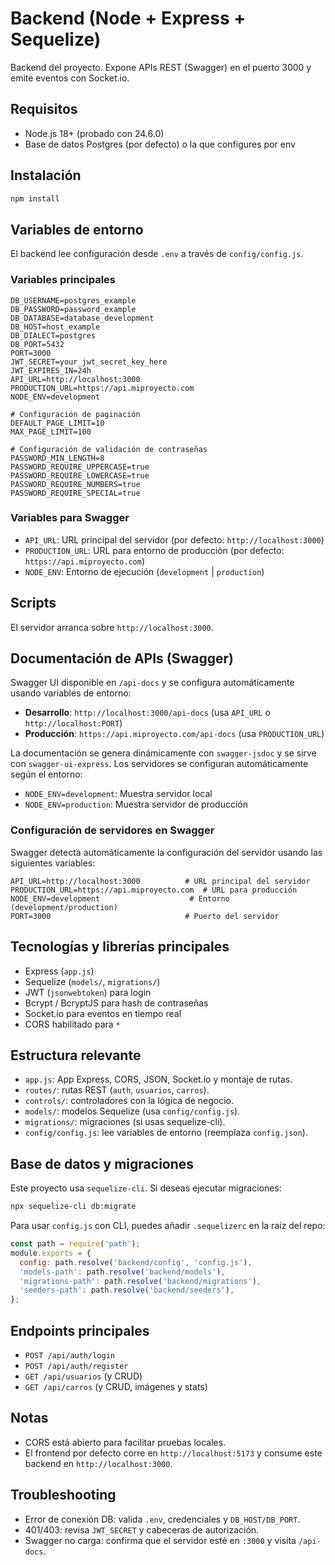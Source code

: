 # Backend (Node + Express + Sequelize)

Backend del proyecto. Expone APIs REST (Swagger) en el puerto 3000 y emite eventos con Socket.io.

## Requisitos
- Node.js 18+ (probado con 24.6.0)
- Base de datos Postgres (por defecto) o la que configures por env

## Instalación
```bash
npm install
```

## Variables de entorno

El backend lee configuración desde `.env` a través de `config/config.js`.

### Variables principales

```env
DB_USERNAME=postgres_example
DB_PASSWORD=password_example
DB_DATABASE=database_development
DB_HOST=host_example
DB_DIALECT=postgres
DB_PORT=5432
PORT=3000
JWT_SECRET=your_jwt_secret_key_here
JWT_EXPIRES_IN=24h
API_URL=http://localhost:3000
PRODUCTION_URL=https://api.miproyecto.com
NODE_ENV=development

# Configuración de paginación
DEFAULT_PAGE_LIMIT=10
MAX_PAGE_LIMIT=100

# Configuración de validación de contraseñas
PASSWORD_MIN_LENGTH=8
PASSWORD_REQUIRE_UPPERCASE=true
PASSWORD_REQUIRE_LOWERCASE=true
PASSWORD_REQUIRE_NUMBERS=true
PASSWORD_REQUIRE_SPECIAL=true
```

### Variables para Swagger

- `API_URL`: URL principal del servidor (por defecto: `http://localhost:3000`)
- `PRODUCTION_URL`: URL para entorno de producción (por defecto: `https://api.miproyecto.com`)
- `NODE_ENV`: Entorno de ejecución (`development` | `production`)

## Scripts
El servidor arranca sobre `http://localhost:3000`.

## Documentación de APIs (Swagger)

Swagger UI disponible en `/api-docs` y se configura automáticamente usando variables de entorno:

- **Desarrollo**: `http://localhost:3000/api-docs` (usa `API_URL` o `http://localhost:PORT`)
- **Producción**: `https://api.miproyecto.com/api-docs` (usa `PRODUCTION_URL`)

La documentación se genera dinámicamente con `swagger-jsdoc` y se sirve con `swagger-ui-express`. Los servidores se configuran automáticamente según el entorno:

- `NODE_ENV=development`: Muestra servidor local
- `NODE_ENV=production`: Muestra servidor de producción

### Configuración de servidores en Swagger

Swagger detecta automáticamente la configuración del servidor usando las siguientes variables:

```env
API_URL=http://localhost:3000          # URL principal del servidor
PRODUCTION_URL=https://api.miproyecto.com  # URL para producción
NODE_ENV=development                    # Entorno (development/production)
PORT=3000                              # Puerto del servidor
```

## Tecnologías y librerías principales
- Express (`app.js`)
- Sequelize (`models/`, `migrations/`)
- JWT (`jsonwebtoken`) para login
- Bcrypt / BcryptJS para hash de contraseñas
- Socket.io para eventos en tiempo real
- CORS habilitado para `*`

## Estructura relevante
- `app.js`: App Express, CORS, JSON, Socket.io y montaje de rutas.
- `routes/`: rutas REST (`auth`, `usuarios`, `carros`).
- `controls/`: controladores con la lógica de negocio.
- `models/`: modelos Sequelize (usa `config/config.js`).
- `migrations/`: migraciones (si usas sequelize-cli).
- `config/config.js`: lee variables de entorno (reemplaza `config.json`).

## Base de datos y migraciones
Este proyecto usa `sequelize-cli`. Si deseas ejecutar migraciones:
```bash
npx sequelize-cli db:migrate
```
Para usar `config.js` con CLI, puedes añadir `.sequelizerc` en la raíz del repo:
```js
const path = require('path');
module.exports = {
  config: path.resolve('backend/config', 'config.js'),
  'models-path': path.resolve('backend/models'),
  'migrations-path': path.resolve('backend/migrations'),
  'seeders-path': path.resolve('backend/seeders'),
};
```

## Endpoints principales
- `POST /api/auth/login`
- `POST /api/auth/register`
- `GET /api/usuarios` (y CRUD)
- `GET /api/carros` (y CRUD, imágenes y stats)

## Notas
- CORS está abierto para facilitar pruebas locales.
- El frontend por defecto corre en `http://localhost:5173` y consume este backend en `http://localhost:3000`.

## Troubleshooting
- Error de conexión DB: valida `.env`, credenciales y `DB_HOST/DB_PORT`.
- 401/403: revisa `JWT_SECRET` y cabeceras de autorización.
- Swagger no carga: confirma que el servidor esté en `:3000` y visita `/api-docs`.
